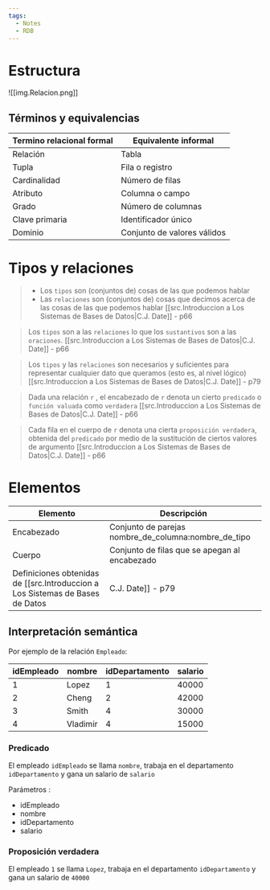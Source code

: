 ```yaml
---
tags:
  - Notes
  - RDB
---
```

# Estructura
![[img.Relacion.png]]
## Términos y equivalencias

| **Termino relacional formal** | **Equivalente informal**    |
| ----------------------------- | --------------------------- |
| Relación                      | Tabla                       |
| Tupla                         | Fila o registro             |
| Cardinalidad                  | Número de filas             |
| Atributo                      | Columna o campo             |
| Grado                         | Número de columnas          |
| Clave primaria                | Identificador único         |
| Dominio                       | Conjunto de valores válidos |

# Tipos y relaciones
> - Los `tipos` son (conjuntos de) cosas de las que podemos hablar
> - Las `relaciones` son (conjuntos de) cosas que decimos acerca de las cosas de las que podemos hablar
> [[src.Introduccion a Los Sistemas de Bases de Datos|C.J. Date]] - p66

>Los `tipos` son a las `relaciones` lo que los `sustantivos` son a las `oraciones`.
>[[src.Introduccion a Los Sistemas de Bases de Datos|C.J. Date]] - p66

>Los `tipos` y las `relaciones` son necesarios y suficientes para representar cualquier dato que queramos (esto es, al nivel lógico)
>[[src.Introduccion a Los Sistemas de Bases de Datos|C.J. Date]] - p79

> Dada una relación `r` , el encabezado de `r` denota un cierto `predicado` o `función valuada` como `verdadera`
> [[src.Introduccion a Los Sistemas de Bases de Datos|C.J. Date]] - p66

>Cada fila en el cuerpo de `r` denota una cierta `proposición verdadera`, obtenida del `predicado` por medio de la sustitución de ciertos valores de argumento
>[[src.Introduccion a Los Sistemas de Bases de Datos|C.J. Date]] - p66

# Elementos
| Elemento   | Descripción                                          |
| ---------- | ---------------------------------------------------- |
| Encabezado | Conjunto de parejas nombre_de_columna:nombre_de_tipo |
| Cuerpo     | Conjunto de filas que se apegan al encabezado        |
Definiciones obtenidas de [[src.Introduccion a Los Sistemas de Bases de Datos|C.J. Date]] - p79
## Interpretación semántica
Por ejemplo de la relación `Empleado`:

| idEmpleado | nombre   | idDepartamento | salario |
| ---------- | -------- | -------------- | ------- |
| 1          | Lopez    | 1              | 40000   |
| 2          | Cheng    | 2              | 42000   |
| 3          | Smith    | 4              | 30000   |
| 4          | Vladimir | 4              | 15000   |

### Predicado
El empleado `idEmpleado` se llama `nombre`, trabaja en el departamento `idDepartamento` y gana un salario de `salario`

Parámetros :
- idEmpleado
- nombre
- idDepartamento
- salario

### Proposición verdadera
El empleado `1` se llama `Lopez`, trabaja en el departamento `idDepartamento` y gana un salario de `40000`

